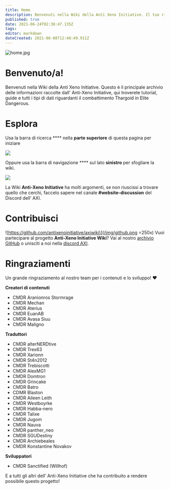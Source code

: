 ```yaml
---
title: Home
description: Benvenuti nella Wiki della Anti Xeno Initiative. Il tuo riferimento per il combattimento Anti-Xeno.
published: true
date: 2021-06-24T02:38:47.135Z
tags:
editor: markdown
dateCreated: 2021-06-08T12:40:49.911Z
---
```


![home.jpg](/img/home.jpg)

# Benvenuto/a!

Benvenuti nella Wiki della Anti Xeno Initiative. Questo è il principale archivio delle informazioni raccolte dall' Anti-Xeno Initiative, qui troverete tutorial, guide e tutti i tipi di dati riguardanti il combattimento Thargoid in Elite Dangerous.


# Esplora

Usa la barra di ricerca **** nella **parte superiore** di questa pagina per iniziare

![](/img/2021-06-21_15_15_32-home___anti-xeno_initiative_wiki_-_beta.png)

Oppure usa la barra di navigazione **** sul lato **sinistro** per sfogliare la wiki.

![](/img/2021-06-21_15_17_34-home___anti-xeno_initiative_wiki_-_beta.png)

La Wiki **Anti-Xeno Initiative** ha molti argomenti, se non riuscissi a trovare quello che cerchi, faccelo sapere nel canale **#website-discussion** del Discord dell’ AXI.

# Contribuisci
!\[https://github.com/antixenoinitiative/axiwiki\](/img/github.png =250x) Vuoi partecipare al progetto **Anti-Xeno Initiative Wiki**? Vai al nostro [archivio GitHub](https://github.com/antixenoinitiative/axiwiki) o unisciti a noi nella [discord AXI](https://discord.gg/bqmDxdm).

# Ringraziamenti

Un grande ringraziamento al nostro team per i contenuti e lo sviluppo! ❤️

**Creatori di contenuti**
- CMDR Aranionros Stormrage
- CMDR Mechan
- CMDR Aterius
- CMDR EuanAB
- CMDR Avasa Siuu
- CMDR Maligno

**Traduttori**
- CMDR alterNERDtive
- CMDR Trex63
- CMDR Xarionn
- CMDR St4n2012
- CMDR Trebiscotti
- CMDR AlexMG1
- CMDR Domtron
- CMDR Grincake
- CMDR Batro
- CDMR Blaston
- CMDR Aileen Leith
- CMDR Westboyrke
- CMDR Habba-nero
- CMDR Talixe
- CMDR Jugom
- CMDR Nauva
- CMDR panther_neo
- CMDR SGUDestiny
- CMDR Archiebeales
- CMDR Konstantine Novakov

**Sviluppatori**
- CMDR Sanctified (Willhof)

E a tutti gli altri dell’ Anti-Xeno Initiative che ha contribuito a rendere possibile questo progetto!
